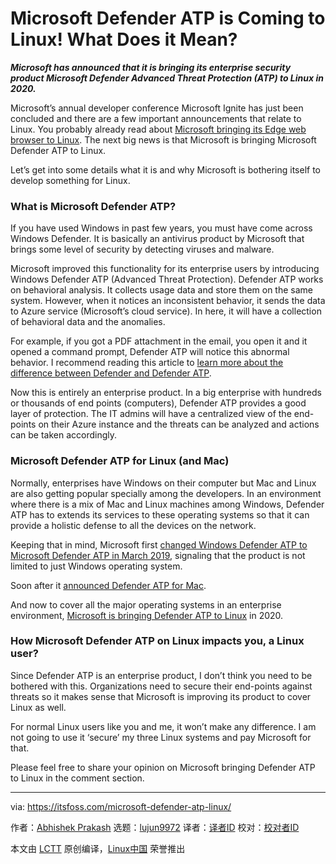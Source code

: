 [#]: collector: (lujun9972)
[#]: translator: ( )
[#]: reviewer: ( )
[#]: publisher: ( )
[#]: url: ( )
[#]: subject: (Microsoft Defender ATP is Coming to Linux! What Does it Mean?)
[#]: via: (https://itsfoss.com/microsoft-defender-atp-linux/)
[#]: author: (Abhishek Prakash https://itsfoss.com/author/abhishek/)

Microsoft Defender ATP is Coming to Linux! What Does it Mean?
======

_**Microsoft has announced that it is bringing its enterprise security product Microsoft Defender Advanced Threat Protection (ATP) to Linux in 2020.**_

Microsoft’s annual developer conference Microsoft Ignite has just been concluded and there are a few important announcements that relate to Linux. You probably already read about [Microsoft bringing its Edge web browser to Linux][1]. The next big news is that Microsoft is bringing Microsoft Defender ATP to Linux.

Let’s get into some details what it is and why Microsoft is bothering itself to develop something for Linux.

### What is Microsoft Defender ATP?

If you have used Windows in past few years, you must have come across Windows Defender. It is basically an antivirus product by Microsoft that brings some level of security by detecting viruses and malware.

Microsoft improved this functionality for its enterprise users by introducing Windows Defender ATP (Advanced Threat Protection). Defender ATP works on behavioral analysis. It collects usage data and store them on the same system. However, when it notices an inconsistent behavior, it sends the data to Azure service (Microsoft’s cloud service). In here, it will have a collection of behavioral data and the anomalies.

For example, if you got a PDF attachment in the email, you open it and it opened a command prompt, Defender ATP will notice this abnormal behavior. I recommend reading this article to [learn more about the difference between Defender and Defender ATP][2].

Now this is entirely an enterprise product. In a big enterprise with hundreds or thousands of end points (computers), Defender ATP provides a good layer of protection. The IT admins will have a centralized view of the end-points on their Azure instance and the threats can be analyzed and actions can be taken accordingly.

### Microsoft Defender ATP for Linux (and Mac)

Normally, enterprises have Windows on their computer but Mac and Linux are also getting popular specially among the developers. In an environment where there is a mix of Mac and Linux machines among Windows, Defender ATP has to extends its services to these operating systems so that it can provide a holistic defense to all the devices on the network.

Keeping that in mind, Microsoft first [changed Windows Defender ATP to Microsoft Defender ATP in March 201][3][9][3], signaling that the product is not limited to just Windows operating system.

Soon after it [announced Defender ATP for Mac][4].

And now to cover all the major operating systems in an enterprise environment, [Microsoft is bringing Defender ATP to Linux][5] in 2020.

### How Microsoft Defender ATP on Linux impacts you, a Linux user?

Since Defender ATP is an enterprise product, I don’t think you need to be bothered with this. Organizations need to secure their end-points against threats so it makes sense that Microsoft is improving its product to cover Linux as well.

For normal Linux users like you and me, it won’t make any difference. I am not going to use it ‘secure’ my three Linux systems and pay Microsoft for that.

Please feel free to share your opinion on Microsoft bringing Defender ATP to Linux in the comment section.

--------------------------------------------------------------------------------

via: https://itsfoss.com/microsoft-defender-atp-linux/

作者：[Abhishek Prakash][a]
选题：[lujun9972][b]
译者：[译者ID](https://github.com/译者ID)
校对：[校对者ID](https://github.com/校对者ID)

本文由 [LCTT](https://github.com/LCTT/TranslateProject) 原创编译，[Linux中国](https://linux.cn/) 荣誉推出

[a]: https://itsfoss.com/author/abhishek/
[b]: https://github.com/lujun9972
[1]: https://itsfoss.com/microsoft-edge-linux/
[2]: https://www.concurrency.com/blog/november-2017/windows-defender-vs-windows-defender-atp
[3]: https://www.theregister.co.uk/2019/03/21/microsoft_defender_atp/
[4]: https://techcommunity.microsoft.com/t5/Microsoft-Defender-ATP/Announcing-Microsoft-Defender-ATP-for-Mac/ba-p/378010
[5]: https://www.zdnet.com/article/microsoft-defender-atp-is-coming-to-linux-in-2020/
